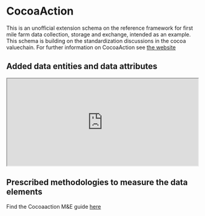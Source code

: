 # CocoaAction

This is an unofficial extension schema on the reference framework for first mile farm data collection, storage and exchange, intended as an example. This schema is building on the standardization discussions in the cocoa valuechain. For further information on CocoaAction see [the website](http://www.worldcocoafoundation.org/about-wcf/cocoaaction/)  

## Added data entities and data attributes

<script src="../../_static/docson/widget.js" data-schema="../../_static/cocoaactionb.json"></script>


<html>
<iframe name="FrameContent" src="https://drive.google.com/open?id=1UGqV0EbOUw9_Ta_zCLAnfGGDYVFXR9VADhxvcK859OU" height="230" width="100%" ></iframe>
</html>

## Prescribed methodologies to measure the data elements

Find the Cocoaaction M&E guide [here](http://www.worldcocoafoundation.org/wp-content/uploads/20160427-HR_CocoaAction-MandE-Guide-1.pdf)
